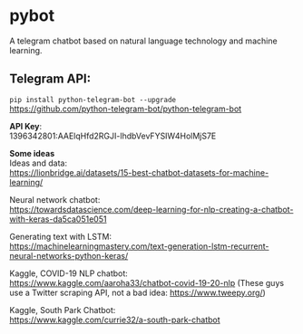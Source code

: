 # pybot
A telegram chatbot based on natural language technology and machine learning.

## Telegram API:
```pip install python-telegram-bot --upgrade``` <br>
https://github.com/python-telegram-bot/python-telegram-bot

**API Key**:<br>
1396342801:AAElqHfd2RGJI-lhdbVevFYSIW4HolMjS7E


**Some ideas**<br>
Ideas and data:<br>
https://lionbridge.ai/datasets/15-best-chatbot-datasets-for-machine-learning/

Neural network chatbot: <br>
https://towardsdatascience.com/deep-learning-for-nlp-creating-a-chatbot-with-keras-da5ca051e051

Generating text with LSTM:<br>
https://machinelearningmastery.com/text-generation-lstm-recurrent-neural-networks-python-keras/

Kaggle, COVID-19 NLP chatbot:<br>
https://www.kaggle.com/aaroha33/chatbot-covid-19-20-nlp
(These guys use a Twitter scraping API, not a bad idea:
https://www.tweepy.org/)

Kaggle, South Park Chatbot:<br>
https://www.kaggle.com/currie32/a-south-park-chatbot

